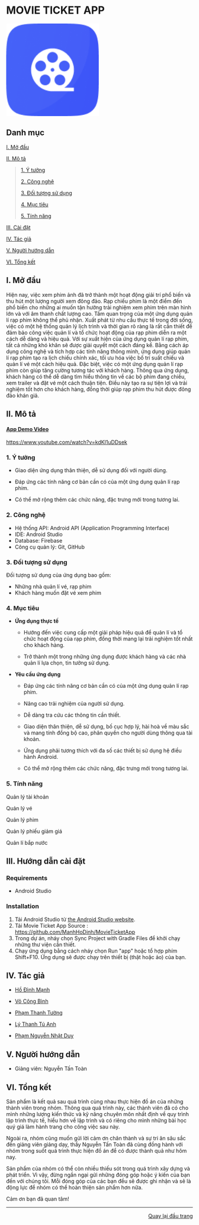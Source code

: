 <div id="top">
</div>
<h1>MOVIE TICKET APP</h1>
<!-- MOVIE TICKET APP -->
<a style="text-decoration: none;" href="#Top">
    <img src="./app/src/main/res/drawable/logo.png" alt="Logo Movie Ticket App" width="250"/>
</a>

## Danh mục

 [I. Mở đầu](#Modau)

 [II. Mô tả](#Mota)

> [1. Ý tưởng](#Ytuong)
>
> [2. Công nghệ](#Congnghe)
>
> [3. Đối tượng sử dụng](#Doituongsudung)
>
> [4. Mục tiêu](#Muctieu)
>
> [5. Tính năng](#Tinhnang)


[III. Cài đặt](#CaiDat)

[IV. Tác giả](#Tacgia)

[V. Người hướng dẫn](#Nguoihuongdan)

[VI. Tổng kết](#Tongket)


<!-- MỞ ĐẦU -->
<div id="Modau"></div>

## I. Mở đầu
Hiện nay, việc xem phim ảnh đã trở thành một hoạt động giải trí phổ biến và thu hút một lượng người xem đông đảo. Rạp chiếu phim là một điểm đến phổ biến cho những ai muốn tận hưởng trải nghiệm xem phim trên màn hình lớn và với âm thanh chất lượng cao.
Tầm quan trọng của một ứng dụng quản lí rạp phim không thể phủ nhận. Xuất phát từ nhu cầu thực tế trong đời sống, việc có một hệ thống quản lý lịch trình và thời gian rõ ràng là rất cần thiết để đảm bảo công việc quản lí và tổ chức hoạt động của rạp phim diễn ra một cách dễ dàng và hiệu quả.
Với sự xuất hiện của ứng dụng quản lí rạp phim, tất cả những khó khăn sẽ được giải quyết một cách đáng kể. Bằng cách áp dụng công nghệ và tích hợp các tính năng thông minh, ứng dụng giúp quản lí rạp phim tạo ra lịch chiếu chính xác, tối ưu hóa việc bố trí suất chiếu và quản lí vé một cách hiệu quả.
Đặc biệt, việc có một ứng dụng quản lí rạp phim còn giúp tăng cường tương tác với khách hàng. Thông qua ứng dụng, khách hàng có thể dễ dàng tìm hiểu thông tin về các bộ phim đang chiếu, xem trailer và đặt vé một cách thuận tiện. Điều này tạo ra sự tiện lợi và trải nghiệm tốt hơn cho khách hàng, đồng thời giúp rạp phim thu hút được đông đảo khán giả. 


<!-- MÔ TẢ -->
<div id="Mota"></div>

## II. Mô tả

<!-- Ý TƯỞNG -->
<a href="https://www.youtube.com/watch?v=kdKI1uDDsek">
   <h4>App Demo Video</h4>
   </a>
<a href="https://www.youtube.com/watch?v=kdKI1uDDsek">
   https://www.youtube.com/watch?v=kdKI1uDDsek
   </a>
<div id="Ytuong"></div>

### 1. Ý tưởng

* Giao diện ứng dụng thân thiện, dễ sử dụng đối với người dùng.

* Đáp ứng các tính năng cơ bản cần có của một ứng dụng quản lí rạp phim.

* Có thể mở rộng thêm các chức năng, đặc trưng mới trong tương lai.


<div id="Congnghe"></div>

### 2. Công nghệ
* Hệ thống API: Android API (Application Programming Interface)
* IDE: Android Studio
* Database: Firebase 
* Công cụ quản lý: Git, GitHub


<div id="Doituongsudung"></div>

### 3. Đối tượng sử dụng
Đối tượng sử dụng của ứng dụng bao gồm:
* Những nhà quản lí vé, rạp phim
* Khách hàng muốn đặt vé xem phim


<div id="Muctieu"></div>

### 4. Mục tiêu

 * <strong>Ứng dụng thực tế</strong>
 
    * Hướng đến việc cung cấp một giải pháp hiệu quả để quản lí và tổ chức hoạt động của rạp phim, đồng thời mang lại trải nghiệm tốt nhất cho khách hàng.
    
    * Trở thành một trong những ứng dụng được khách hàng và các nhà quản lí lựa chọn, tin tưởng sử dụng.


 * <strong>Yêu cầu ứng dụng</strong>
 
    * Đáp ứng các tính năng cơ bản cần có của một ứng dụng quản lí rạp phim.
    
    * Nâng cao trải nghiệm của người sử dụng.
    
    * Dễ dàng tra cứu các thông tin cần thiết.
    
    * Giao diện thân thiện, dễ sử dụng, bố cục hợp lý, hài hoà về màu sắc và mang tính đồng bộ cao, phân quyền cho người dùng thông qua tài khoản.
    
    * Ứng dụng phải tương thích với đa số các thiết bị sử dụng hệ điều hành Android.

    * Có thể mở rộng thêm các chức năng, đặc trưng mới trong tương lai.


<div id="Tinhnang"></div>

### 5. Tính năng

Quản lý tài khoản

Quản lý vé

Quản lý phim

Quản lý phiếu giảm giá

Quản lí bắp nước


<div id="CaiDat"></div>

## III. Hướng dẫn cài đặt
### Requirements

* Android Studio

### Installation

1. Tải Android Studio từ [the Android Studio website](https://developer.android.com/studio).
2. Tải Movie Ticket App Source :  https://github.com/ManhHoDinh/MovieTicketApp
3. Trong dự án, nháy chọn Sync Project with Gradle Files để khởi chạy những thư viện cần thiết.
5. Chạy ứng dụng bằng cách nháy chọn Run "app" hoặc tổ hợp phím Shift+F10. Ứng dụng sẽ được chạy trên thiết bị (thật hoặc ảo) của bạn.

<div id="Tacgia"></div>

## IV. Tác giả

* [Hồ Đình Mạnh](https://github.com/ManhHoDinh)

* [Võ Công Bình](https://github.com/vocongbinh)

* [Phạm Thanh Tường](https://github.com/TuongPhamCT)

* [Lý Thanh Tú Anh](https://github.com/anhtu193)

* [Phạm Nguyễn Nhật Duy](https://github.com/heluDuyne)


<!-- NGƯỜI HƯỚNG DẪN -->
<div id="Nguoihuongdan"></div>

## V. Người hướng dẫn
* Giảng viên: Nguyễn Tấn Toàn



<!-- TỔNG KẾT -->
<div id="Tongket"></div>

## VI. Tổng kết
Sản phẩm là kết quả sau quá trình cùng nhau thực hiện đồ án của những thành viên trong nhóm. Thông qua quá trình này, các thành viên đã có cho mình những lượng kiến thức và kỹ năng chuyên môn nhất định về quy trình lập trình thực tế, hiểu hơn về lập trình và có riêng cho mình những bài học quý giá làm hành trang cho công việc sau này.

Ngoài ra, nhóm cũng muốn gửi lời cảm ơn chân thành và sự tri ân sâu sắc đến giảng viên giảng dạy, thầy Nguyễn Tấn Toàn đã cùng đồng hành với nhóm trong suốt quá trình thực hiện đồ án để có được thành quả như hôm nay.

Sản phẩm của nhóm có thể còn nhiều thiếu sót trong quá trình xây dựng và phát triển. Vì vậy, đừng ngần ngại gửi những đóng góp hoặc ý kiến của bạn đến với chúng tôi. Mỗi đóng góp của các bạn đều sẽ được ghi nhận và sẽ là động lực để nhóm có thể hoàn thiện sản phẩm hơn nữa.

Cảm ơn bạn đã quan tâm!

---

<p align="right"><a href="#Top">Quay lại đầu trang</a></p>

